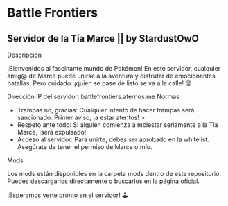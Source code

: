 # Battle Frontiers
## Servidor de la Tía Marce || by StardustOwO
Descripción

¡Bienvenidos al fascinante mundo de Pokémon! En este servidor, cualquier amig@ de Marce puede unirse a la aventura y disfrutar de emocionantes batallas. Pero cuidado: ¡quien se pase de listo se va a la calle! 😜

Dirección IP del servidor: battlefrontiers.aternos.me
Normas

- Trampas no, gracias: Cualquier intento de hacer trampas será sancionado. Primer aviso, ¡a estar atentos! >
- Respeto ante todo: Si alguien comienza a molestar seriamente a la Tía Marce, ¡será expulsado!
- Acceso al servidor: Para unirte, debes ser aprobado en la whitelist. Asegúrate de tener el permiso de Marce o mío.

Mods

Los mods están disponibles en la carpeta mods dentro de este repositorio. Puedes descargarlos directamente o buscarlos en la página oficial.

¡Esperamos verte pronto en el servidor! 🕹️

